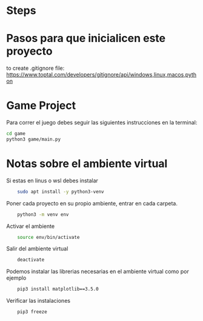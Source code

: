 # Steps

# Pasos para que inicialicen este proyecto

to create .gitignore file:
https://www.toptal.com/developers/gitignore/api/windows,linux,macos,python

# Game Project

Para correr el juego debes seguir las siguientes instrucciones en la terminal:

```sh
cd game
python3 game/main.py
```

# Notas sobre el ambiente virtual

Si estas en linus o wsl debes instalar

```sh
    sudo apt install -y python3-venv
```

Poner cada proyecto en su propio ambiente, entrar en cada carpeta.

```sh
    python3 -m venv env
```

Activar el ambiente

```sh
    source env/bin/activate
```

Salir del ambiente virtual

```sh
    deactivate
```

Podemos instalar las librerias necesarias en el ambiente virtual como por ejemplo

```sh
    pip3 install matplotlib==3.5.0
```

Verificar las instalaciones

```sh
    pip3 freeze
```
